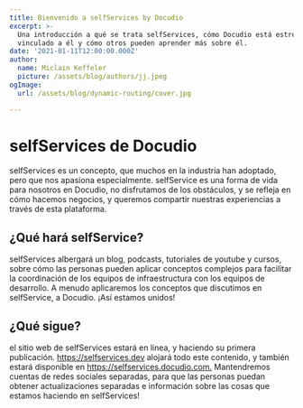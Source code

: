 ```yaml
---
title: Bienvenido a selfServices by Docudio
excerpt: >-
  Una introducción a qué se trata selfServices, cómo Docudio está estrechamente
  vinculado a él y cómo otros pueden aprender más sobre él.
date: '2021-01-11T12:00:00.000Z'
author:
  name: Miclain Keffeler
  picture: /assets/blog/authors/jj.jpeg
ogImage:
  url: /assets/blog/dynamic-routing/cover.jpg

---
```

# selfServices de Docudio

selfServices es un concepto, que muchos en la industria han adoptado, pero que nos apasiona especialmente. selfService es una forma de vida para nosotros en Docudio, no disfrutamos de los obstáculos, y se refleja en cómo hacemos negocios, y queremos compartir nuestras experiencias a través de esta plataforma.

## ¿Qué hará selfService?

selfServices albergará un blog, podcasts, tutoriales de youtube y cursos, sobre cómo las personas pueden aplicar conceptos complejos para facilitar la coordinación de los equipos de infraestructura con los equipos de desarrollo. A menudo aplicaremos los conceptos que discutimos en selfService, a Docudio. ¡Así estamos unidos!

## ¿Qué sigue?

el sitio web de selfServices estará en línea, y haciendo su primera publicación. <https://selfservices.dev> alojará todo este contenido, y también estará disponible en <https://selfservices.docudio.com.> Mantendremos cuentas de redes sociales separadas, para que las personas puedan obtener actualizaciones separadas e información sobre las cosas que estamos haciendo en selfServices!

